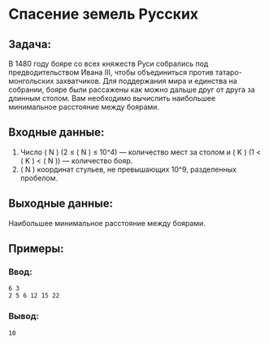 # Спасение земель Русских

## Задача:
В 1480 году бояре со всех княжеств Руси собрались под предводительством Ивана III, чтобы объединиться против татаро-монгольских захватчиков. Для поддержания мира и единства на собрании, бояре были рассажены как можно дальше друг от друга за длинным столом. Вам необходимо вычислить наибольшее минимальное расстояние между боярами.

## Входные данные:
1. Число \( N \) (2 ≤ \( N \) ≤ 10^4) — количество мест за столом и \( K \) (1 < \( K \) < \( N \)) — количество бояр.
2. \( N \) координат стульев, не превышающих 10^9, разделенных пробелом.

## Выходные данные:
Наибольшее минимальное расстояние между боярами.

## Примеры:

### Ввод:
```
6 3
2 5 6 12 15 22
```
### Вывод:
```
10
```